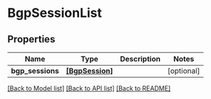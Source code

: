 # BgpSessionList


## Properties
Name | Type | Description | Notes
------------ | ------------- | ------------- | -------------
**bgp_sessions** | [**[BgpSession]**](BgpSession.md) |  | [optional] 

[[Back to Model list]](../README.md#documentation-for-models) [[Back to API list]](../README.md#documentation-for-api-endpoints) [[Back to README]](../README.md)


